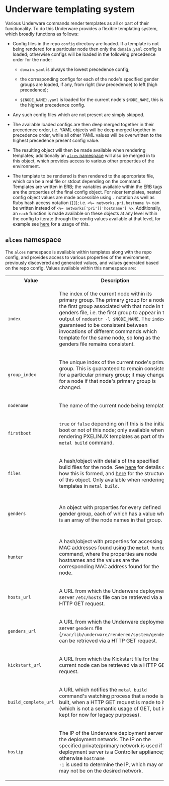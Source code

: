 
# Underware templating system

Various Underware commands render templates as all or part of their
functionality. To do this Underware provides a flexible templating system,
which broadly functions as follows:

- Config files in the repo `config` directory are loaded. If a template is not
  being rendered for a particular node then only the `domain.yaml` config is
  loaded; otherwise configs will be loaded in the following precedence order
  for the node:

  - `domain.yaml` is always the lowest precedence config;

  - the corresponding configs for each of the node's specified gender groups
    are loaded, if any, from right (low precedence) to left (high precedence);

  - `${NODE_NAME}.yaml` is loaded for the current node's `$NODE_NAME`, this is
    the highest precedence config.

- Any such config files which are not present are simply skipped.

- The available loaded configs are then deep merged together in their
  precedence order, i.e. YAML objects will be deep merged together in
  precedence order, while all other YAML values will be overwritten to the
  highest precedence present config value.

- The resulting object will then be made available when rendering templates;
  additionally an [`alces` namespace](#alces-namespace) will also be merged in
  to this object, which provides access to various other properties of the
  environment.

- The template to be rendered is then rendered to the appropriate file, which
  can be a real file or stdout depending on the command. Templates are written
  in ERB; the variables available within the ERB tags are the properties of the
  final config object. For nicer templates, nested config object values are
  made accessible using `.` notation as well as Ruby hash access notation
  (`[]`); i.e. `<%= networks.pri.hostname %>` can be written instead of `<%=
  networks['pri']['hostname'] %>`. Additionally, an `each` function is made
  available on these objects at any level within the config to iterate through
  the config values available at that level, for example see
  [here](https://github.com/alces-software/underware-default/blob/226cf530d4ce6bdc09a6c65ba3f4bfc553032752/files/core/networking.sh#L9)
  for a usage of this.


## `alces` namespace

The `alces` namespace is available within templates along with the repo config,
and provides access to various properties of the environment, previously
discovered and generated values, and values generated based on the repo config.
Values available within this namespace are:

<table>

<tr>
<th>Value</th>
<th>Description</th>
<th>Example usage</th>
</tr>


<tr>
<td><code>index</code></td>
<td>

The index of the current node within its primary group. The primary group for a
node is the first group associated with that node in the genders file, i.e. the
first group to appear in the output of `nodeattr -l $NODE_NAME`. The
<code>index</code> is guaranteed to be consistent between invocations of
different commands which template for the same node, so long as the genders
file remains consistent.

</td>

<td>
<a
href='https://github.com/alces-software/underware-default/blob/226cf530d4ce6bdc09a6c65ba3f4bfc553032752/config/domain.yaml#L3'>
underware-default
</a>
</td>
</tr>

<tr>
<td><code>group_index</code></td>
<td>

The unique index of the current node's primary group. This is guaranteed to
remain consistent for a particular primary group; it may change for a node if
that node's primary group is changed.

</td>

<td>
<pre lang="yaml">

ip: "10.10.<%= alces.group_index %>.<%= alces.index %>"

</pre>
</td>
</tr>


<tr>
<td><code>nodename</code></td>
<td>

The name of the current node being templated.

</td>

<td>
<a
href='https://github.com/alces-software/underware-default/blob/226cf530d4ce6bdc09a6c65ba3f4bfc553032752/config/domain.yaml#L26'>
underware-default
</a>
</td>
</tr>


<tr>
<td><code>firstboot</code></td>
<td>

`true` or `false` depending on if this is the initial boot or not of this node;
only available when rendering PXELINUX templates as part of the `metal build`
command.

</td>

<td>
<a
href='https://github.com/alces-software/underware-default/blob/226cf530d4ce6bdc09a6c65ba3f4bfc553032752/pxelinux/default#L6'>
underware-default
</a>
</td>
</tr>


<tr>
<td><code>files</code></td>
<td>

A hash/object with details of the specified build files for the node. See <a
href='design/01-underware-improvements.md#underware-config-files-parameter#'>here</a>
for details of how this is formed, and <a
href='design/01-underware-improvements.md#magic-namespace'>here</a> for the
structure of this object. Only available when rendering templates in `metal
build`.

</td>

<td>
<a
href='https://github.com/alces-software/underware-default/blob/master/files/main.sh#L21'>
underware-default
</a>
</td>
</tr>


<tr>
<td><code>genders</code></td>
<td>

An object with properties for every defined gender group, each of which has a
value which is an array of the node names in that group.

</td>

<td>
<pre lang='sh'>

<% alces.genders.nodes.each do |node| %>
ping "<%= node %>"
<% end%>

</pre>
</td>
</tr>


<tr>
<td><code>hunter</code></td>
<td>

A hash/object with properties for accessing MAC addresses found using the
`metal hunter` command, where the properties are node hostnames and the values
are the corresponding MAC address found for the node.

</td>

<td>
<a
href='https://github.com/alces-software/underware-default/blob/226cf530d4ce6bdc09a6c65ba3f4bfc553032752/dhcp/default#L2'>
underware-default
</a>

</td>
</tr>


<tr>
<td><code>hosts_url</code></td>
<td>

A URL from which the Underware deployment server `/etc/hosts` file can be
retrieved via a HTTP GET request.

</td>

<td>
<a
href='https://github.com/alces-software/underware-default/blob/226cf530d4ce6bdc09a6c65ba3f4bfc553032752/files/core/base.sh#L6'>
underware-default
</a>

</td>
</tr>


<tr>
<td><code>genders_url</code></td>
<td>

A URL from which the Underware deployment server `genders` file
(`/var/lib/underware/rendered/system/genders`) can be retrieved via a HTTP GET
request.

</td>

<td>
<pre lang='sh'>

curl "<%= alces.genders_url %>" > /etc/genders

</pre>
</td>
</tr>


<tr>
<td><code>kickstart_url</code></td>
<td>

A URL from which the Kickstart file for the current node can be retrieved via a
HTTP GET request.

</td>

<td>
<a
href='https://github.com/alces-software/underware-default/blob/226cf530d4ce6bdc09a6c65ba3f4bfc553032752/pxelinux/default#L10'>
underware-default
</a>

</td>
</tr>


<tr>
<td><code>build_complete_url</code></td>
<td>

A URL which notifies the `metal build` command's watching process that a node
is built, when a HTTP GET request is made to it (which is not a semantic usage
of GET, but is kept for now for legacy purposes).

</td>

<td>
<a
href='https://github.com/alces-software/underware-default/blob/226cf530d4ce6bdc09a6c65ba3f4bfc553032752/kickstart/default#L93'>
underware-default
</a>

</td>
</tr>


<tr>
<td><code>hostip</code></td>
<td>

The IP of the Underware deployment server on the deployment network. The IP on
the specified private/primary network is used if the deployment server is a
Controller appliance; otherwise <code>hostname -i</code> is used to determine
the IP, which may or may not be on the desired network.

</td>

<td>
<a
href='https://github.com/alces-software/underware-default/blob/226cf530d4ce6bdc09a6c65ba3f4bfc553032752/config/domain.yaml#L17'>
underware-default
</a>

</td>
</tr>

</table>
